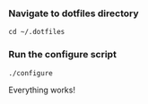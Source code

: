 ### Navigate to dotfiles directory
```cd ~/.dotfiles```

### Run the configure script
```./configure```

Everything works!
